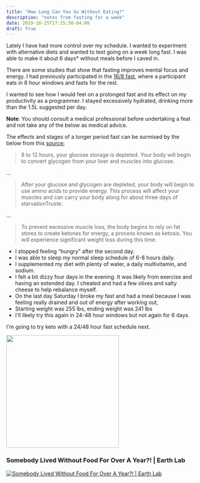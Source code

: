 ```yaml
---
title: "How Long Can You Go Without Eating?"
description: "notes from fasting for a week"
date: 2019-10-25T17:25:58-04:00
draft: True
---
```


Lately I have had more control over my schedule. I wanted to experiment with alternative diets and wanted to test going on a week long fast. I was able to make it about 6 days* without meals before I caved in.

There are some studies that show that fasting improves mental focus and energy. I had previously participated in the [16/8 fast](https://www.healthline.com/nutrition/16-8-intermittent-fasting), where a participant eats in 8 hour windows and fasts for the rest. 

I wanted to see how I would feel on a prolonged fast and its effect on my productivity as a programmer. I stayed excessively hydrated, drinking more than the 1.5L suggested per day.

**Note**: You should consult a medical professional before undertaking a feat and not take any of the below as medical advice.

The effects and stages of a longer period fast can be surmised by the below from this [source:](https://www.healthline.com/health/food-nutrition/how-long-can-you-live-without-food#bodily-response)
> 8 to 12 hours, your glucose storage is depleted. Your body will begin to convert glycogen from your liver and muscles into glucose. 

...
> After your glucose and glycogen are depleted, your body will begin to use amino acids to provide energy. This process will affect your muscles and can carry your body along for about three days of starvationTruste.

... 

> To prevent excessive muscle loss, the body begins to rely on fat stores to create ketones for energy, a process known as ketosis. You will experience significant weight loss during this time. 


- I stopped feeling "hungry" after the second day.
- I was able to sleep my normal sleep schedule of 6-8 hours daily.
- I supplemented my diet with plenty of water, a daily multivitamin, and sodium. 
- I felt a bit dizzy four days in the evening.  It was likely from exercise and having an extended day. I cheated and had a few olives and salty cheese to help rebalance myself.
- On the last day Saturday I broke my fast and had a meal because I was feeling really drained and out of energy after working out,
- Starting weight was 255 lbs, ending weight was 241 lbs
- I'll likely try this again in 24-48 hour windows but not again for 6 days.

I'm going to try keto with a 24/48 hour fast schedule next.


<img src="https://lh3.googleusercontent.com/FMW7glqv5ybOPZD7Fn9-atQjJkQk1XOa3iNvIVXxAxugCiLJqK5nRcyiot6iVyUyRgnyLRIQ2Dl5QUp_LrWrIWF8otgrNwKwnGSmreMlC3v669281BXTL2LHsamC7uhduLu8_gKTD48Qq7ZQ81y8A54S4j5PV0CNKE6CuhE2bVo9k-keO_EOmR5uwrwpdQtvvYm6GzSwC3k7nX1TdsyRGBbnPBOBpV0MBsEMVKq30TwNfB4sIM2ZQ_xrC8vwy_VP5ewL9GYJYXKHjlriT1HMvlQ5q8oTlv0RnYt8lkkldGiaw-SJM9wYz5XL0UImcSs-uZ7POt9_Fn9xzlHCflmIzXaW4VeT3AhIZvaol1FcCZtwnc-Cvb5x_3cvb8UiVAdc7vlSCOeMVdXcfLIw6w5far0bc1m2eR4ikUYPFLPdDyY0-RcwOUSb61ocVL-AuPXGp_fLEtDDgTIWRx_K6_ogmeB2kT6h5bLB8MRbsEm9INPD2gL7EhzpYQv2UOMM0LZWwdhuafMNfj3baRSA4O8whFxhQxFyy1cawV0-k93Jh-Rb59Z3qWT0bxaW0PZQE2e-5wWQNSdTUZ2tfdbBAoGR3CQJlgwYMpUrd92WTSy_SfB36iHPt1q0OEsICVepukdFvsf1V3JlOqIZ3uOmZgpNaTQk7CF3lODpUH5l-rNEDtnBQrxzlsRsHIryqM37HvIgfgjDEthFE-3NewhjWd0KN0kAjXyeq3aHrI5AtUvPPMpvLkE91A=w602-h1234-no
" height="300">
### Somebody Lived Without Food For Over A Year?! | Earth Lab
[![Somebody Lived Without Food For Over A Year?! | Earth Lab](http://img.youtube.com/vi/F9JymRFLIy0/0.jpg)](https://www.youtube.com/watch?v=F9JymRFLIy0 "Somebody Lived Without Food For Over A Year?! | Earth Lab")
